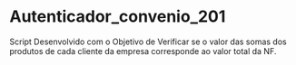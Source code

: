 # Autenticador_convenio_201
Script Desenvolvido com o Objetivo de Verificar se o valor das somas dos produtos de cada cliente da empresa corresponde ao valor total da NF. 
